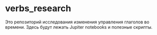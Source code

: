 # verbs_research

Это репозиторий исследования изменения управления глаголов во времени. Здесь будут лежать Jupiter notebooks и полезные скрипты.
